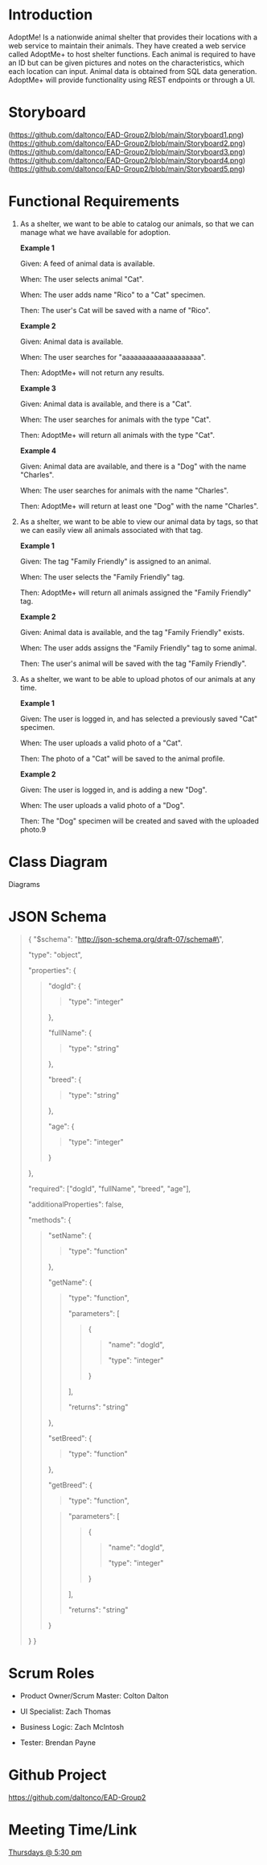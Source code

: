 # Introduction

AdoptMe! Is a nationwide animal shelter that provides their locations with a web service to maintain their animals. They have created a web service called AdoptMe+ to host shelter functions. Each animal is required to have an ID but can be given pictures and notes on the characteristics, which each location can input. Animal data is obtained from SQL data generation. AdoptMe+ will provide functionality using REST endpoints or through a UI.

# Storyboard
(https://github.com/daltonco/EAD-Group2/blob/main/Storyboard1.png)
(https://github.com/daltonco/EAD-Group2/blob/main/Storyboard2.png)
(https://github.com/daltonco/EAD-Group2/blob/main/Storyboard3.png)
(https://github.com/daltonco/EAD-Group2/blob/main/Storyboard4.png)
(https://github.com/daltonco/EAD-Group2/blob/main/Storyboard5.png)

# Functional Requirements

1.  As a shelter, we want to be able to catalog our animals, so that we can manage what we have available for adoption.

       **Example 1**

       Given: A feed of animal data is available.

       When: The user selects animal "Cat".

       When: The user adds name "Rico" to a "Cat" specimen.

       Then: The user's Cat will be saved with a name of "Rico".

       **Example 2**

       Given: Animal data is available.

       When: The user searches for "aaaaaaaaaaaaaaaaaaaa".

       Then: AdoptMe+ will not return any results.

       **Example 3**

       Given: Animal data is available, and there is a "Cat".

       When: The user searches for animals with the type "Cat".

       Then: AdoptMe+ will return all animals with the type "Cat".

       **Example 4**

       Given: Animal data are available, and there is a "Dog" with the name "Charles".

       When: The user searches for animals with the name "Charles".

       Then: AdoptMe+ will return at least one "Dog" with the name "Charles".


2.  As a shelter, we want to be able to view our animal data by tags, so that we can easily view all animals associated with that tag.

       **Example 1**

       Given: The tag "Family Friendly" is assigned to an animal.

       When: The user selects the "Family Friendly" tag.

       Then: AdoptMe+ will return all animals assigned the "Family Friendly" tag.

       **Example 2**

       Given: Animal data is available, and the tag "Family Friendly" exists.

       When: The user adds assigns the "Family Friendly" tag to some animal.

       Then: The user's animal will be saved with the tag "Family Friendly".

3.  As a shelter, we want to be able to upload photos of our animals at any time.

       **Example 1**

       Given: The user is logged in, and has selected a previously saved "Cat" specimen.

       When: The user uploads a valid photo of a "Cat".

       Then: The photo of a "Cat" will be saved to the animal profile.

      **Example 2**

       Given: The user is logged in, and is adding a new "Dog".

       When: The user uploads a valid photo of a "Dog".

       Then: The "Dog" specimen will be created and saved with the uploaded photo.9

# Class Diagram

Diagrams

# JSON Schema

>{
> \"\$schema\": \"http://json-schema.org/draft-07/schema#\",
>
> \"type\": \"object\",
>
> \"properties\": {
>
>> \"dogId\": {
>>
>>> \"type\": \"integer\"
>>
>> },
>>
>> \"fullName\": {
>>
>>> \"type\": \"string\"
>>
>> },
>>
>> \"breed\": {
>>
>>> \"type\": \"string\"
>>
>> },
>>
>> \"age\": {
>>
>>> \"type\": \"integer\"
>>
>> }
>>
> },
>
> \"required\": \[\"dogId\", \"fullName\", \"breed\", \"age\"\],
>
> \"additionalProperties\": false,
>
> \"methods\": {
>
>> \"setName\": {
>>
>>> \"type\": \"function\"
>>
>> },
>>
>> \"getName\": {
>>
>>> \"type\": \"function\",
>>>
>>> \"parameters\": \[
>>>
>>>> {
>>>>
>>>>> \"name\": \"dogId\",
>>>>>
>>>>> \"type\": \"integer\"
>>>>
>>>> }
>>>
>>> \],
>>>
>>> \"returns\": \"string\"
>>
>> },
>>
>> \"setBreed\": {
>>
>>> \"type\": \"function\"
>>
>> },
>>
>> \"getBreed\": {
>>
>>> \"type\": \"function\",
>>
>>> \"parameters\": \[
>>>
>>>> {
>>>>
>>>>> \"name\": \"dogId\",
>>>>>
>>>>> \"type\": \"integer\"
>>>>
>>>> }
>>>
>>> \],
>>>
>>> \"returns\": \"string\"
>>
>> }
>
> }
>}

# Scrum Roles

-   Product Owner/Scrum Master: Colton Dalton

-   UI Specialist: Zach Thomas

-   Business Logic: Zach McIntosh

-   Tester: Brendan Payne

# Github Project

<https://github.com/daltonco/EAD-Group2>

# Meeting Time/Link

[Thursdays @ 5:30
pm](https://teams.microsoft.com/l/meetup-join/19%3ameeting_ZWU0NDBiMzktZGRmYy00OTA0LTkyYzMtMmZmZmI0NTE0MTEy%40thread.v2/0?context=%7b%22Tid%22%3a%22f5222e6c-5fc6-48eb-8f03-73db18203b63%22%2c%22Oid%22%3a%22195598bf-cf9f-4bad-ba3c-e470de641d98%22%7d)
